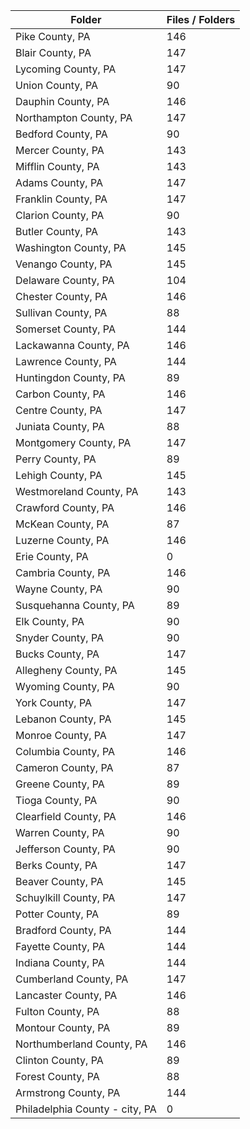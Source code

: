 | Folder                         |   Files / Folders |
|--------------------------------|-------------------|
| Pike County, PA                |               146 |
| Blair County, PA               |               147 |
| Lycoming County, PA            |               147 |
| Union County, PA               |                90 |
| Dauphin County, PA             |               146 |
| Northampton County, PA         |               147 |
| Bedford County, PA             |                90 |
| Mercer County, PA              |               143 |
| Mifflin County, PA             |               143 |
| Adams County, PA               |               147 |
| Franklin County, PA            |               147 |
| Clarion County, PA             |                90 |
| Butler County, PA              |               143 |
| Washington County, PA          |               145 |
| Venango County, PA             |               145 |
| Delaware County, PA            |               104 |
| Chester County, PA             |               146 |
| Sullivan County, PA            |                88 |
| Somerset County, PA            |               144 |
| Lackawanna County, PA          |               146 |
| Lawrence County, PA            |               144 |
| Huntingdon County, PA          |                89 |
| Carbon County, PA              |               146 |
| Centre County, PA              |               147 |
| Juniata County, PA             |                88 |
| Montgomery County, PA          |               147 |
| Perry County, PA               |                89 |
| Lehigh County, PA              |               145 |
| Westmoreland County, PA        |               143 |
| Crawford County, PA            |               146 |
| McKean County, PA              |                87 |
| Luzerne County, PA             |               146 |
| Erie County, PA                |                 0 |
| Cambria County, PA             |               146 |
| Wayne County, PA               |                90 |
| Susquehanna County, PA         |                89 |
| Elk County, PA                 |                90 |
| Snyder County, PA              |                90 |
| Bucks County, PA               |               147 |
| Allegheny County, PA           |               145 |
| Wyoming County, PA             |                90 |
| York County, PA                |               147 |
| Lebanon County, PA             |               145 |
| Monroe County, PA              |               147 |
| Columbia County, PA            |               146 |
| Cameron County, PA             |                87 |
| Greene County, PA              |                89 |
| Tioga County, PA               |                90 |
| Clearfield County, PA          |               146 |
| Warren County, PA              |                90 |
| Jefferson County, PA           |                90 |
| Berks County, PA               |               147 |
| Beaver County, PA              |               145 |
| Schuylkill County, PA          |               147 |
| Potter County, PA              |                89 |
| Bradford County, PA            |               144 |
| Fayette County, PA             |               144 |
| Indiana County, PA             |               144 |
| Cumberland County, PA          |               147 |
| Lancaster County, PA           |               146 |
| Fulton County, PA              |                88 |
| Montour County, PA             |                89 |
| Northumberland County, PA      |               146 |
| Clinton County, PA             |                89 |
| Forest County, PA              |                88 |
| Armstrong County, PA           |               144 |
| Philadelphia County - city, PA |                 0 |